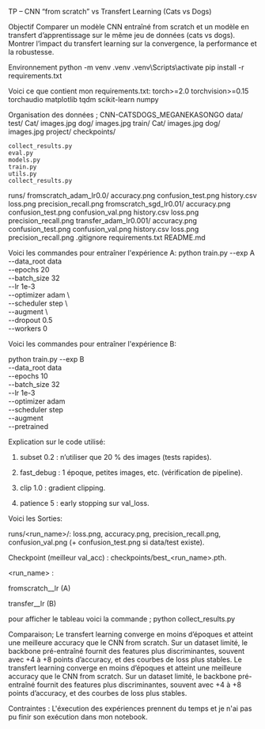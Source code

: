TP – CNN “from scratch” vs Transfert Learning (Cats vs Dogs)

Objectif
Comparer un modèle CNN entraîné from scratch et un modèle en transfert d’apprentissage sur le même jeu de données (cats vs dogs). Montrer l’impact du transfert learning sur la convergence, la performance et la robustesse.

Environnement
python -m venv .venv
 .venv\Scripts\activate
pip install -r requirements.txt

Voici ce que contient mon requirements.txt:
torch>=2.0
torchvision>=0.15
torchaudio
matplotlib
tqdm
scikit-learn
numpy

Organisation des données ;
CNN-CATSDOGS_MEGANEKASONGO
data/
    test/
        Cat/
        images.jpg
        dog/
        images.jpg
    train/
        Cat/
        images.jpg
        dog/
        images.jpg
project/
    checkpoints/
    
    collect_results.py
    eval.py
    models.py
    train.py
    utils.py
    collect_results.py

runs/
    fromscratch_adam_Ir0.0/
        accuracy.png
        confusion_test.png
        history.csv
        loss.png
        precision_recall.png
    fromscratch_sgd_Ir0.01/
        accuracy.png
        confusion_test.png
        confusion_val.png
        history.csv
        loss.png
        precision_recall.png
    transfer_adam_Ir0.001/
    accuracy.png
        confusion_test.png
        confusion_val.png
        history.csv
        loss.png
        precision_recall.png
.gitignore
requirements.txt
README.md

Voici les commandes pour entraîner l'expérience A:
python train.py --exp A \
  --data_root data \
  --epochs 20 \
  --batch_size 32 \
  --lr 1e-3 \
  --optimizer adam \            
  --scheduler step \            
  --augment \                   
  --dropout 0.5 \
  --workers 0

Voici les commandes pour entraîner l'expérience B:

python train.py --exp B \
  --data_root data \
  --epochs 10 \
  --batch_size 32 \
  --lr 1e-3 \
  --optimizer adam \
  --scheduler step \
  --augment \
  --pretrained                

  Explication sur le code utilisé:

1. subset 0.2 : n’utiliser que 20 % des images (tests rapides).

2. fast_debug : 1 époque, petites images, etc. (vérification de pipeline).

3. clip 1.0 : gradient clipping.

4. patience 5 : early stopping sur val_loss.

Voici les Sorties:

runs/<run_name>/: loss.png, accuracy.png, precision_recall.png, confusion_val.png (+ confusion_test.png si data/test existe).

Checkpoint (meilleur val_acc) : checkpoints/best_<run_name>.pth.

<run_name> :

fromscratch_<optimizer>_lr<LR> (A)

transfer_<optimizer>_lr<LR> (B)

pour afficher le tableau voici la commande ;
python collect_results.py

Comparaison;
Le transfert learning converge en moins d’époques et atteint une meilleure accuracy que le CNN from scratch. Sur un dataset limité, le backbone pré-entraîné fournit des features plus discriminantes, souvent avec +4 à +8 points d’accuracy, et des courbes de loss plus stables.
Le transfert learning converge en moins d’époques et atteint une meilleure accuracy que le CNN from scratch. Sur un dataset limité, le backbone pré-entraîné fournit des features plus discriminantes, souvent avec +4 à +8 points d’accuracy, et des courbes de loss plus stables.

Contraintes :
L'éxecution des expériences prennent du temps et je n'ai pas pu finir son exécution dans mon notebook.